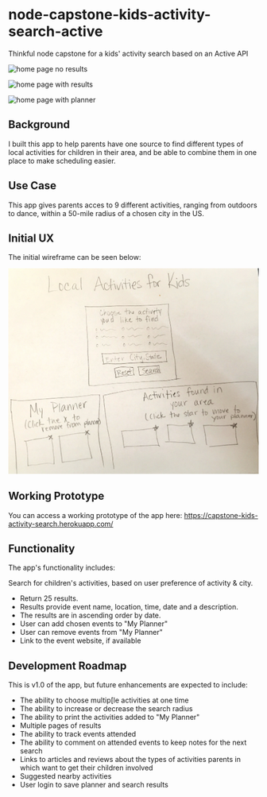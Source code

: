 # node-capstone-kids-activity-search-active
Thinkful node capstone for a kids' activity search based on an Active API


![home page no results](https://node-capstone-kids-activity-search-active/git_hub_images/home-page-no-results.png)


![home page with results](https://jamicope.github.io/node-capstone-find-and-register-for-events/git_hub_images/home-page-with-results.png)


![home page with planner](https://jamicope.github.io/node-capstone-find-and-register-for-events/git_hub_images/home-page-with-planner-active.png)


## Background

I built this app to help parents have one source to find different types of local activities for children in their area, and be able to combine them in one place to make scheduling easier.

## Use Case

This app gives parents acces to 9 different activities, ranging from outdoors to dance, within a 50-mile radius of a chosen city in the US.


## Initial UX

The initial wireframe can be seen below:

![Initial Wireframe](https://github.com/jamicope/node-capstone-kids-activity-search-active/blob/master/wireframe-node-capstone.jpg)

## Working Prototype

You can access a working prototype of the app here: https://capstone-kids-activity-search.herokuapp.com/

## Functionality

The app's functionality includes:

Search for children's activities, based on user preference of activity & city.
* Return 25 results.
* Results provide event name, location, time, date and a description.
* The results are in ascending order by date.
* User can add chosen events to "My Planner"
* User can remove events from "My Planner"
* Link to the event website, if available

## Development Roadmap

This is v1.0 of the app, but future enhancements are expected to include:

* The ability to choose multip[le activities at one time
* The ability to increase or decrease the search radius
* The ability to print the activities added to "My Planner"
* Multiple pages of results
* The ability to track events attended
* The ability to comment on attended events to keep notes for the next search
* Links to articles and reviews about the types of activities parents in which want to get their children involved
* Suggested nearby activities
* User login to save planner and search results
